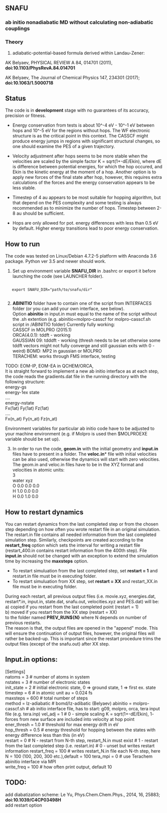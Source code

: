 ## SNAFU 

### **ab initio** nonadiabatic MD without calculating non-adiabatic couplings

### Theory

1) adiabatic-potential-based formula derived within Landau-Zener:

AK Belyaev, PHYSICAL REVIEW A 84, 014701 (2011), **doi:10.1103/PhysRevA.84.014701**

AK Belyaev, The Journal of Chemical Physics 147, 234301 (2017); **doi:10.1063/1.5000718**


## Status
The code is in **development** stage with no guarantees of its accuracy, precision or fitness. 

* Energy conservation from tests is about 10^-4 eV - 10^-1 eV between hops  and 10^-5 eV for the regions without hops. The WF electronic structure is as the critical point in this context. The CASSCF might produce energy jumps in regions with significant structural changes, so one should examine the PES of a given trajectory. 

* Velocity adjustment after hops seems to be more stable when the velocities are scaled by the simple factor K = sqrt(1+-dE/Ekin), where dE is difference between potential energies, for which the hop occured, and Ekin is the kinetic energy at the moment of a hop. Another option is to apply new forces of the final state after hop, however, this requires extra calculations of the forces and the energy conservation appears to be less stable.

* Timestep of 4 au appears to be most suitable for hopping algorithm, but that depend on the PES complexity and some testing is always recommended as to minimize the number of hops. Timestep between 2-8 au should be sufficient.

* Hops are only allowed for pot. energy differences with less than 0.5 eV by default. Higher energy transitions lead to poor energy conservation.


## How to run
The code was tested on Linux/Debian 4.7.2-5 platform with Anaconda 3.6 package.
Python ver 3.5 and newer should work.

1) Set up environment variable **SNAFU_DIR** in .bashrc or export it before launching the code (see LAUNCHER folder). 
  <code>
   export SNAFU_DIR="path/to/snafu/dir"
  </code>



2) **ABINITIO** folder have to contain one of the script from INTERFACES folder (or you can add your own interface, see below).  
Option **abinitio** in input.in must equal to the name of the script without the .sh extention (e.g. abinitio=molpro-casscf for molpro-casscf.sh script in /ABINITIO folder)
Currently fully working:  
CASSCF in MOLPRO (2015.1)  
ORCA(4.0.1): tddft -  working  
GAUSSIAN 09: tdddft - working (thresh needs to be set otherwise some tddft vectors might not fully converge and still gaussian exits with 0 - weird)
BOMD:  MP2 in gaussian or MOLPRO  
TERACHEM: works through FMS interface, testing


TODO: EOM-IP, EOM-EA in QCHEM/ORCA,  
It is straight forward to implement a new ab initio interface as at each step, the code reads the gradients.dat file in the running directory with the following structure:  
energy-gs  
energy-1ex state  
....  
energy-nstate  
Fx(1at) Fy(1at) Fz(1at)  
....  
Fx(n_at) Fy(n_at) Fz(n_at)  

Environment variables for particular ab initio code have to be adjusted to your machine environment (e.g. if Molpro is used then $MOLPROEXE variable should be set up).


3) In order to run the code, **geom.in** with the initial geometry and **input.in** files have to present in a folder.
The **veloc.in*** file with initial velocities can be also used, otherwise the dynamics will start with zero velocities.
The geom.in and veloc.in files have to be in the XYZ format and velocities in atomic units:  
3  
water xyz  
O 0.0 0.0 0.0   
H 1.0 0.0 0.0   
H 0.0 1.0 0.0   


## How to restart dynamics

You can restart dynamics from the last completed step or from the chosen step depending on how often you wrote restart file in an original simulation.  
The restart.in file contains all needed information from the last completed simulation step. Similarly, checkpoints are created according to the **restart_freq** option which sets the interval for writing a restart file (restart_400.in contains restart information from the 400th step). File **input.in** should not be changed with an exception to extend the simulation time by increasing the **maxsteps** option.

* To restart simuluation from the last completed step, set **restart = 1** and restart.in file must be in executing folder.
* To restart simuluation from XX step, set **restart = XX** and restart_XX.in file must be in executing folder.

During each restart, all previous output files (i.e. movie.xyz, energies.dat, restart*.in, input.in, state.dat, snafu.out, velocities.xyz and PES.dat) will be:    
a) copied if you restart from the last completed point (restart = 1)  
b) moved if you restart from the XX step (restart = XX)  
to the folder named **PREV_RUN${N}** where N depends on number of previous restarts.  
The reason is that, the output files are opened in the "append" mode. This will ensure the continuation of output files, however, the original files will rather be backed-up. This is important since the restart procedure trims the output files (except of the snafu.out) after XX step.
## Input.in options:

[Settings]  
natoms  = 3                # number of atoms in system  
nstates = 3                # number of electronic states  
init_state = 2             # initial electronic state, 0 => ground state, 1 => first ex. state  
timestep = 6               # in atomic unit au = 0.024 fs   
maxsteps = 600             # total number of steps  
method  = lz-adiabatic     # bomd/lz-adibatic (Belyaev)
abinitio  = molpro-casscf.sh  # ab initio interface file, has to start:  g09, molpro, orca, tera input file (e.g. tera.inp)
vel_adj = 1                # 0  - simple scaling K = sqrt(1+-dE/Ekin), 1- forces from new surface are included into velocity at hop point    
ener_thresh = 1.0          # threshold for max energy drift in eV     
hop_thresh = 0.5           # energy threshold for hopping between the states with energy difference less than this (in eV)    
restart = 0                # N - restart from N-th step, restart_N.in must exist
                           # 1 - restart from the last completed step (i.e. restart.in)
                           # 0 - unset but writes restart information
restart_freq = 100         # writes restart_N.in file each N-th step, here N = 100 (100, 200, 300 etc.),default = 100
tera_mpi = 0               # use Terachem abinitio interface via MPI   
write_freq = 100           # how often print output, default 10
## TODO:
add diabatization scheme: Le Yu, Phys.Chem.Chem.Phys., 2014, 16, 25883; **doi:10.1039/C4CP03498H**  
add restart option

